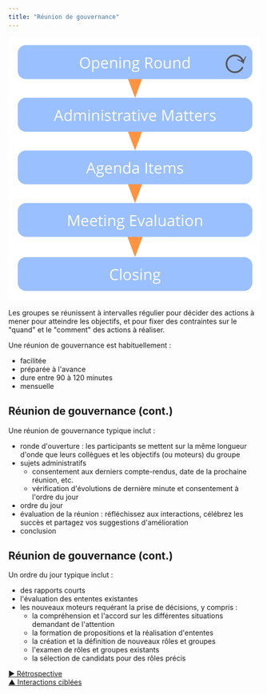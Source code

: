 ```yaml
---
title: "Réunion de gouvernance"
---
```



![right,fit](img/meetings/governance-meeting.png)

Les groupes se réunissent à intervalles régulier pour décider des actions à mener pour atteindre les objectifs, et pour fixer des contraintes sur le "quand" et le "comment" des actions à réaliser.

Une réunion de gouvernance est habituellement :

- facilitée 
- préparée à l'avance 
- dure entre 90 à 120 minutes
- mensuelle


## Réunion de gouvernance (cont.)

Une réunion de gouvernance typique inclut :

- ronde d'ouverture : les participants se mettent sur la même longueur d'onde que leurs collègues et les objectifs (ou moteurs) du groupe
- sujets administratifs 
    - consentement aux derniers compte-rendus, date de la prochaine réunion, etc.
    - vérification d'évolutions de dernière minute et consentement à l'ordre du jour
- ordre du jour 
- évaluation de la réunion : réfléchissez aux interactions, célébrez les succès et partagez vos suggestions d'amélioration
- conclusion


## Réunion de gouvernance (cont.)

Un ordre du jour typique inclut :

- des rapports courts 
- l'évaluation des ententes existantes
- les nouveaux moteurs requérant la prise de décisions, y compris : 
    - la compréhension et l'accord sur les différentes situations demandant de l'attention 
    - la formation de propositions et la réalisation d'ententes 
    - la création et la définition de nouveaux rôles et groupes 
    - l'examen de rôles et groupes existants
    - la sélection de candidats pour des rôles précis

[&#9654; Rétrospective](retrospective.html)<br/>[&#9650; Interactions ciblées](focused-interactions.html)

